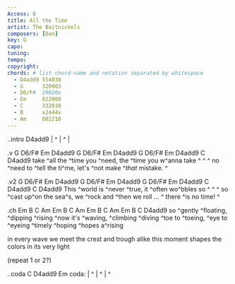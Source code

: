 ```yaml
---
Access: 0
title: All the Time
artist: The Baitnickels
composers: [Dan]
key: G
capo:
tuning:
tempo:
copyright:
chords: # list chord-name and notation separated by whitespace
  - D4add9 554030
  - G      320003
  - D6/F#  20020x
  - Em     022000
  - C      332010
  - B      x2444x
  - Am     002210
---
```


..intro D4add9
| ^ | ^ |

.v G D6/F# Em D4add9 G D6/F# Em D4add9 G D6/F# Em D4add9 C D4add9
take ^all the ^time you ^need, the ^time you w^anna take  ^  ^  ^
no ^need to ^tell the ti^me, let's ^not make ^*that* mistake. ^

.v2 G D6/F# Em D4add9 G D6/F# Em D4add9 G D6/F# Em D4add9 C D4add9 C D4add9
This ^world is ^never ^true, it ^often wo^bbles so  ^  ^  ^
so ^cast up^on the sea^s, we ^rock and ^then we roll ...  ^
there ^is no time!  ^

.ch Em B C Am  Em B C Am  Em B C Am  Em B C D4add9
so ^gently ^floating, ^dipping ^rising 
^now it's ^waving, ^climbing ^diving 
^toe to ^toeing, ^eye to ^eyeing 
^timely ^hoping ^hopes a^rising

in every wave we meet the crest and trough alike
this moment shapes the colors in its very light

(repeat 1 or 2?)

..coda C D4add9 Em
coda: | ^ | ^ | ^
